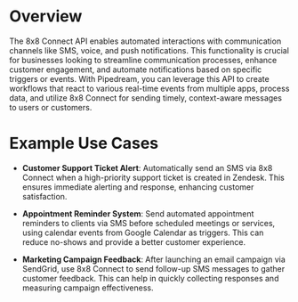 # Overview

The 8x8 Connect API enables automated interactions with communication channels like SMS, voice, and push notifications. This functionality is crucial for businesses looking to streamline communication processes, enhance customer engagement, and automate notifications based on specific triggers or events. With Pipedream, you can leverage this API to create workflows that react to various real-time events from multiple apps, process data, and utilize 8x8 Connect for sending timely, context-aware messages to users or customers.

# Example Use Cases

- **Customer Support Ticket Alert**: Automatically send an SMS via 8x8 Connect when a high-priority support ticket is created in Zendesk. This ensures immediate alerting and response, enhancing customer satisfaction.

- **Appointment Reminder System**: Send automated appointment reminders to clients via SMS before scheduled meetings or services, using calendar events from Google Calendar as triggers. This can reduce no-shows and provide a better customer experience.

- **Marketing Campaign Feedback**: After launching an email campaign via SendGrid, use 8x8 Connect to send follow-up SMS messages to gather customer feedback. This can help in quickly collecting responses and measuring campaign effectiveness.
